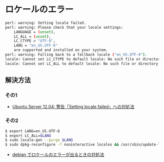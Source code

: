 # ロケールのエラー

```bash
perl: warning: Setting locale failed.
perl: warning: Please check that your locale settings:
	LANGUAGE = (unset),
	LC_ALL = (unset),
	LC_CTYPE = "UTF-8",
	LANG = "en_US.UTF-8"
    are supported and installed on your system.
perl: warning: Falling back to a fallback locale ("en_US.UTF-8").
locale: Cannot set LC_CTYPE to default locale: No such file or directory
locale: Cannot set LC_ALL to default locale: No such file or directory
```

## 解決方法

### その1

- [Ubuntu Server 12.04: 警告「Setting locale failed」への対処法](http://d.hatena.ne.jp/tkrd/20120828/1346123699)

### その2

```bash
$ export LANG=en_US.UTF-8
$ export LC_ALL=$LANG
$ sudo locale-gen --purge $LANG
$ sudo dpkg-reconfigure -f noninteractive locales && /usr/sbin/update-locale LANG=$LANG LC_ALL=$LANG
```

- [debian でロケールのエラーが出るときの対処法](https://qiita.com/d6rkaiz/items/c32f2b4772e25b1ba3ba)
